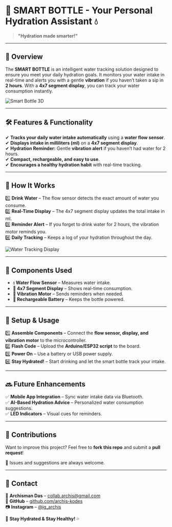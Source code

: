 # 🚰 SMART BOTTLE - Your Personal Hydration Assistant 💧

> **"Hydration made smarter!"**

---

## 🌟 Overview

The **SMART BOTTLE** is an intelligent water tracking solution designed to ensure you meet your daily hydration goals. It monitors your water intake in real-time and alerts you with a gentle **vibration** if you haven’t taken a sip in **2 hours**. With a **4x7 segment display**, you can track your water consumption instantly.

![Smart Bottle 3D](https://upload.wikimedia.org/wikipedia/commons/thumb/1/14/Smart_Water_Bottle.png/400px-Smart_Water_Bottle.png)

---

## 🛠 Features & Functionality

✔ **Tracks your daily water intake automatically** using a **water flow sensor**.  
✔ **Displays intake in milliliters (ml)** on a **4x7 segment display**.  
✔ **Hydration Reminder:** Gentle **vibration alert** if you haven’t had water for 2 hours.  
✔ **Compact, rechargeable, and easy to use**.  
✔ **Encourages a healthy hydration habit** with real-time tracking.

---

## 🎯 How It Works

1️⃣ **Drink Water** – The flow sensor detects the exact amount of water you consume.  
2️⃣ **Real-Time Display** – The 4x7 segment display updates the total intake in ml.  
3️⃣ **Reminder Alert** – If you forget to drink water for 2 hours, the vibration motor reminds you.  
4️⃣ **Daily Tracking** – Keeps a log of your hydration throughout the day.

![Water Tracking Display](https://upload.wikimedia.org/wikipedia/commons/thumb/2/2d/Digital_Water_Intake_Display.png/400px-Digital_Water_Intake_Display.png)

---

## 🔧 Components Used

- **💧 Water Flow Sensor** – Measures water intake.
- **🔢 4x7 Segment Display** – Shows real-time consumption.
- **📳 Vibration Motor** – Sends reminders when needed.
- **🔋 Rechargeable Battery** – Keeps the bottle powered.

---

## 🚀 Setup & Usage

1️⃣ **Assemble Components** – Connect the **flow sensor, display, and vibration motor** to the microcontroller.  
2️⃣ **Flash Code** – Upload the **Arduino/ESP32 script** to the board.  
3️⃣ **Power On** – Use a battery or USB power supply.  
4️⃣ **Stay Hydrated!** – Start drinking and let the smart bottle track your intake.  

---

## 🔜 Future Enhancements

✅ **Mobile App Integration** – Sync water intake data via Bluetooth.  
✅ **AI-Based Hydration Advice** – Personalized water consumption suggestions.  
✅ **LED Indicators** – Visual cues for reminders.

---

## 🤝 Contributions

Want to improve this project? Feel free to **fork this repo** and submit a **pull request**!

📌 Issues and suggestions are always welcome.

---


## 📩 Contact

📧 **Archisman Das** – [collab.archis@gmail.com](mailto:collab.archis@gmail.com)  
🔗 **GitHub** – [github.com/archis-kodes](https://github.com/archis-kodes)  
📷 **Instagram** – [@ig_archis](https://instagram.com/ig_archis)  

💙 **Stay Hydrated & Stay Healthy!** 💦

